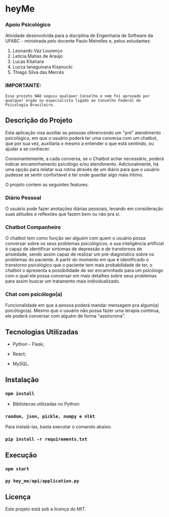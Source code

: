 # heyMe

### Apoio Psicológico

Atividade desenvolvida para a disciplina de Engenharia de Software da UFABC - ministrada pelo docente Paulo Meirelles e, pelos estudantes:

1. Leonardo Vaz Lourenço
1. Letícia Matias de Araújo
1. Lucas Kitahara
1. Lucca Ianaguivara Kisanucki
1. Thiago Silva das Mercês

### IMPORTANTE:

    Esse projeto NÃO seguiu qualquer Conselho e nem foi aprovado por qualquer órgão ou especialista ligado ao Conselho Federal de Psicologia Brasileiro.

## Descrição do Projeto

Esta aplicação visa auxiliar as pessoas oferencendo um "pré" atendimento psicológico, em que o usuário poderá ter uma conversa com um chatbot, que por sua vez, auxiliaria o mesmo a entender o que está sentindo, ou ajudar a se conhecer.

Consonantemente, a cada conversa, se o Chatbot achar necessário, poderá indicar encaminhamento psicólogo e/ou atendimento. Adicionalmente, há uma opção para relatar sua rotina através de um diário para que o usuário pudesse se sentir confortável e ter onde guardar algo mais íntimo. 

O projeto contem as seguintes features:

### Diário Pessoal

O usuário pode fazer anotações diárias pessoais, levando em consideração suas atitudes e reflexões que fazem bem ou não pra si.

### Chatbot Companheiro

O chatbot tem como função ser alguém com quem o usuário possa conversar sobre os seus problemas psicológicos, e sua inteligência artificial é capaz de identificar sintomas de depressão e de transtornos de ansiedade, sendo assim capaz de realizar um pré-diagnóstico sobre os problemas do paciente. A partir do momento em que é identificado o transtorno psicológico que o paciente tem mais probabilidade de ter, o chatbot o apresenta a possibilidade de ser encaminhado para um psicólogo com o qual ele possa conversar em mais detalhes sobre seus problemas para assim buscar um tratamento mais individualizado.

### Chat com psicólogo(a)

Funcionalidade em que a pessoa poderá mandar mensagem pra algum(a) psicólogo(a). Mesmo que o usuário não possa fazer uma terapia contínua, ele poderá conversar com alguém de forma "assíncrona".

## Tecnologias Utilizadas

* Python - Flask;

* React;

* MySQL.


## Instalação

### `npm install`

* Bibliotecas utilizadas no Python:

### `random, json, pickle, numpy e nlkt`

Para instalá-las, basta executar o comando abaixo:
### `pip install -r requirements.txt`

## Execução

### `npm start`
### `py hey_me/api/application.py`

## Licença

Este projeto está sob a licença do MIT.
